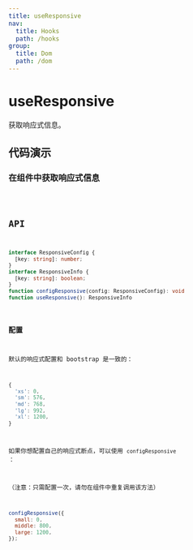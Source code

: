 ```yaml
---
title: useResponsive
nav:
  title: Hooks
  path: /hooks
group:
  title: Dom
  path: /dom
---
```


# useResponsive

<Tag lang="zh-CN" tags="ssr"></Tag>

获取响应式信息。

## 代码演示

### 在组件中获取响应式信息

<code src="./demo/demo1.tsx" />

## API

```typescript
interface ResponsiveConfig {
  [key: string]: number;
}
interface ResponsiveInfo {
  [key: string]: boolean;
}
function configResponsive(config: ResponsiveConfig): void
function useResponsive(): ResponsiveInfo
```

### 配置

默认的响应式配置和 bootstrap 是一致的：

```javascript
{
  'xs': 0,
  'sm': 576,
  'md': 768,
  'lg': 992,
  'xl': 1200,
}
```

如果你想配置自己的响应式断点，可以使用 `configResponsive` ：

（注意：只需配置一次，请勿在组件中重复调用该方法）

```javascript
configResponsive({
  small: 0,
  middle: 800,
  large: 1200,
});
```
